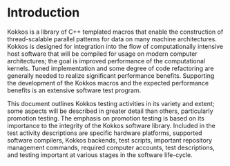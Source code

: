# Introduction

Kokkos is a library of C++ templated macros that enable the construction of thread-scalable parallel patterns for data on many machine architectures.  Kokkos is designed for integration into the flow of computationally intensive host software that will be compiled for usage on modern computer architectures; the goal is improved performance of the computational kernels. Tuned implementation and some degree of code refactoring are generally needed to realize significant performance benefits. Supporting the development of the Kokkos macros and the expected performance benefits is an extensive software test program.

This document outlines Kokkos testing activities in its variety and extent; some aspects will be described in greater detail than others, particularly promotion testing. The emphasis on promotion testing is based on its importance to the integrity of the Kokkos software library. Included in the test activity descriptions are specific hardware platforms, supported software compilers, Kokkos backends, test scripts, important repository management commands, required computer accounts, test descriptions, and testing important at various stages in the software life-cycle.
